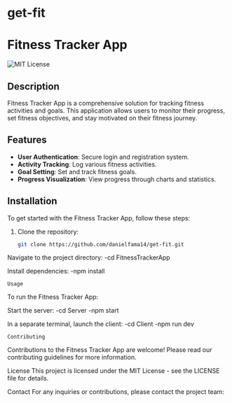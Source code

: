 # get-fit

# Fitness Tracker App

![MIT License](https://img.shields.io/badge/license-MIT-green)

## Description

Fitness Tracker App is a comprehensive solution for tracking fitness activities and goals. This application allows users to monitor their progress, set fitness objectives, and stay motivated on their fitness journey.

## Features

- **User Authentication**: Secure login and registration system.
- **Activity Tracking**: Log various fitness activities.
- **Goal Setting**: Set and track fitness goals.
- **Progress Visualization**: View progress through charts and statistics.

## Installation

To get started with the Fitness Tracker App, follow these steps:

1. Clone the repository:
   ```bash
   git clone https://github.com/danielfama14/get-fit.git

Navigate to the project directory:
    -cd FitnessTrackerApp

Install dependencies:
    -npm install

    Usage
To run the Fitness Tracker App:

Start the server:
    -cd Server
    -npm start

In a separate terminal, launch the client:
    -cd Client
    -npm run dev

    Contributing
Contributions to the Fitness Tracker App are welcome! Please read our contributing guidelines for more information.

License
This project is licensed under the MIT License - see the LICENSE file for details.

Contact
For any inquiries or contributions, please contact the project team:
